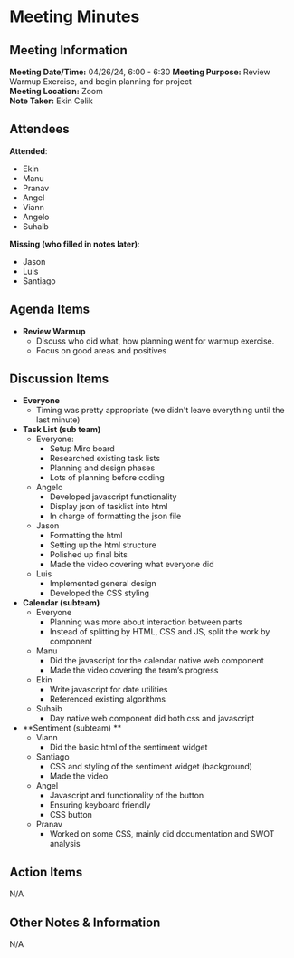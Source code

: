 # Meeting Minutes

## Meeting Information

**Meeting Date/Time:** 04/26/24, 6:00 - 6:30
**Meeting Purpose:** Review Warmup Exercise, and begin planning for project  
**Meeting Location:** Zoom  
**Note Taker:** Ekin Celik  

## Attendees

**Attended**:

- Ekin
- Manu
- Pranav
- Angel
- Viann
- Angelo
- Suhaib

**Missing (who filled in notes later)**:

- Jason
- Luis
- Santiago

## Agenda Items

- **Review Warmup**
  - Discuss who did what, how planning went for warmup exercise. 
  - Focus on good areas and positives

## Discussion Items

- **Everyone**
    - Timing was pretty appropriate (we didn't leave everything until the last minute)
- **Task List (sub team)**
    - Everyone:
        - Setup Miro board
        - Researched existing task lists
        - Planning and design phases
        - Lots of planning before coding
    - Angelo
        - Developed javascript functionality
        - Display json of tasklist into html
        - In charge of formatting the json file
    - Jason
        - Formatting the html
        - Setting up the html structure
        - Polished up final bits
        - Made the video covering what everyone did
    - Luis
        - Implemented general design
        - Developed the CSS styling
- **Calendar (subteam)**
    - Everyone
        - Planning was more about interaction between parts
        - Instead of splitting by HTML, CSS and JS, split the work by component
    - Manu
        - Did the javascript for the calendar native web component
        - Made the video covering the team’s progress
    - Ekin
        - Write javascript for date utilities
        - Referenced existing algorithms
    - Suhaib
        - Day native web component did both css and javascript
- **Sentiment (subteam) **
    - Viann
        - Did the basic html of the sentiment widget
    - Santiago
        - CSS and styling of the sentiment widget (background)
        - Made the video
    - Angel
        - Javascript and functionality of the button
        - Ensuring keyboard friendly
        - CSS button
    - Pranav
        - Worked on some CSS, mainly did documentation and SWOT analysis

## Action Items
N/A

## Other Notes & Information

N/A

